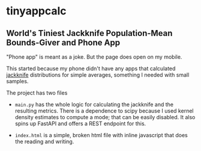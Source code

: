 # tinyappcalc
## World's Tiniest Jackknife Population-Mean Bounds-Giver and Phone App


"Phone app" is meant as a joke. But the page does open on my mobile.

This started because my phone didn't have any apps that calculated [jackknife](http://en.wikipedia.org/wiki/Jackknife) distributions for simple averages, something I needed with small samples.

The project has two files

- `main.py` has the whole logic for calculating the jackknife and the resulting metrics. There is a dependence to scipy because I used kernel density estimates to compute a mode; that can be easily disabled. It also spins up FastAPI and offers a REST endpoint for this.

- `index.html` is a simple, broken html file with inline javascript that does the reading and writing.
